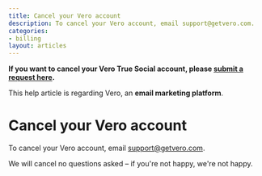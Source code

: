 ```yaml
---
title: Cancel your Vero account
description: To cancel your Vero account, email support@getvero.com.
categories:
- billing
layout: articles
---
```


<div class="alert alert-error">
  <p class="no-top-margin"><strong>If you want to cancel your Vero True Social account, please <a href="https://verohelp.zendesk.com/hc/en-us/requests/new">submit a request here</a>.</strong></p>
  <p>This help article is regarding Vero, an <strong>email marketing platform</strong>.</p>
</div>

# Cancel your Vero account

To cancel your Vero account, email [support@getvero.com](mailto:support@getvero.com).

We will cancel no questions asked – if you're not happy, we're not happy.
